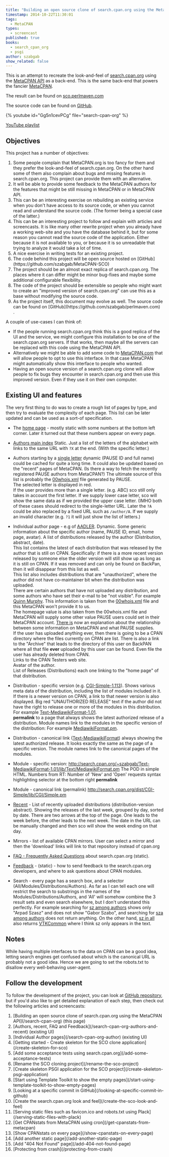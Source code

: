 ```yaml
---
title: "Building an open source clone of search.cpan.org using the MetaCPAN API"
timestamp: 2014-10-22T11:30:01
tags:
  - MetaCPAN
types:
  - screencast
published: true
books:
  - search_cpan_org
  - psgi
author: szabgab
show_related: false
---
```



This is an attempt to recreate the look-and-feel of [search.cpan.org](http://search.cpan.org/)
using the [MetaCPAN API](https://github.com/CPAN-API/cpan-api/) as a back-end.
This is the same back-end that powers the fancier [MetaCPAN](https://metacpan.org/).

The result can be found on [sco.perlmaven.com](http://sco.perlmaven.com/)

The source code can be found on [GitHub](https://github.com/szabgab/MetaCPAN-SCO).


{% youtube id="Gg5n1cevPCg" file="search-cpan-org" %}

[YouTube playlist](https://www.youtube.com/playlist?list=PLw7UYp3N0eUaUt6GgztiJPXd6ixDQnbpu)

## Objectives

This project has a number of objectives:

<ol>
  <li>Some people complain that MetaCPAN.org is too fancy for them and they prefer the look-and-feel of search.cpan.org. On the other hand some of them also complain about bugs and missing features in search.cpan.org. This project can provide them with an alternative.</li>
  <li>It will be able to provide some feedback to the MetaCPAN authors for the features that might be still missing in MetaCPAN or in MetaCPAN API.</li>
  <li>This can be an interesting exercise on rebuilding an existing service when you don't have access to its source code, or when you cannot read and understand the source code. (The former being a special case of the latter.)</li>
  <li>This can be an interesting project to follow and explain with articles and screencasts. It is like many other rewrite project
      when you already have a working web-site and you have the database behind it, but for some reason you cannot read the source code of the application. Either because it is
      not available to you, or because it is so unreadable that trying to analyze it would take a lot of time.</li>
  <li>A nice exercise in writing tests for an existing project.</li>
  <li>The code behind this project will be open source hosted on [GitHub](https://github.com/szabgab/MetaCPAN-SCO)</li>
  <li>The project should be an almost exact replica of search.cpan.org. The places where it can differ might be minor bug-fixes and maybe some additional configurable flexibility.</li>
  <li>The code of the project should be extensible so people who might want to create an "improved version of search.cpan.org" can use this as a base without modifying the source code.</li>
  <li>As the project itself, this document may evolve as well. The source code can be found on [GitHub](https://github.com/szabgab/perlmaven.com)</li>.
</ol>

A couple of use-cases I can think of:

* If the people running search.cpan.org think this is a good replica of the UI and the service, we might configure this installation to be one of the
      search.cpan.org servers. If that works, then maybe all the servers can be replaced with this code using the MetaCPAN API.
* Alternatively we might be able to add some code to [MetaCPAN.com](http://metacpan.org/) that will allow people to opt to use this interface.
      In that case MetaCPAN might automatically show this interface to people who wanted.
* Having an open source version of a search.cpan.org clone will allow people to fix bugs they encounter in search.cpan.org and then use this improved version.
      Even if they use it on their own computer.

## Existing UI and features

The very first thing to do was to create a rough list of pages by type, and then try to evaluate the complexity of each page.
This list can be later updated and can be used as a sort-of specification.


* The [home page](http://search.cpan.org/) -  mostly static with some numbers at the bottom left corner.
    Later it turned out that these numbers appear on every page.
    
* [Authors main index](http://search.cpan.org/author/) Static. Just a list of the letters of the alphabet with links to the
    same URL with `?X` at the end. (With the specific letter.)
* Authors starting by a [single letter](http://search.cpan.org/author/?A)  dynamic (PAUSE ID and full name) could be cached for quite a long time.
    It could also be updated based on the "recent" pages of MetaCPAN. (Is there a way to fetch the recently registered PAUSE authors from MetaCPAN?)
    The ultimate source of this list is probably the [00whois.xml](http://www.cpan.org/authors/00whois.xml) file generated by PAUSE.
    <br>
    The selected letter is displayed in red.
    <br>
    If the user provides more than a single letter. (e.g. ABC) sco still only takes in account the first letter. If we supply lower case letter, sco will show
    the same data as if we provided the upper case letter. (IMHO both of these cases should redirect to the single-letter URL. Later the `?A` could be also
    replaced by a fixed URL such as `/author/A`. If we supply an invalid character (e.g. `?1` it will just show the list of letters.)
    
* Individual author page - e.g of [AADLER](http://search.cpan.org/~aadler/).  Dynamic.
    Some generic information about the specific author (name, PAUSE ID, email, home page, avatar).
    A list of distributions released by the author (Distribution, abstract, date).<br>
    This list contains the latest of each distribution that was released by the author that is still on CPAN. Specifically: if there is a more recent version
    released by someone else the older version will still show up as long as it is still on CPAN. If it was removed and can only be found on BackPan, then
    it will disappear from this list as well.<br>
    This list also includes distributions that are "unauthorized", where the author did not have co-maintainer bit when the distribution was uploaded.
    <br>
    There are certain authors that have not uploaded any distribution, and some authors who have set their e-mail to be "not visible". For example
    [Quinn Murphy](http://search.cpan.org/~quinnm/). This information is taken from the [00whois.xml](http://www.cpan.org/authors/00whois.xml) 
    file and this MetaCPAN won't provide it to us.
    <br>The homepage value is also taken from the 00whois.xml file and MetaCPAN will supply some other value PAUSE users could set in their MetaCPAN account.
    [There is](https://metacpan.org/about/faq) now an explanation about the relationship between some information on MetaCPAN and what PAUSE supplies.
    <br>
    If the user has uploaded anything ever, then there is going to be a CPAN directory where the files currently on CPAN are list. There is also a link to the
    "Archive" that leads to the directory of this user on BackPAN where all that file **ever** uploaded by this user can be found. Even file the user has
    already deleted from CPAN.
    <br>
    Links to the CPAN Testers web site.
    <br>
    Avatar of the author.
    <br>
    List of Releases (Distributions) each one linking to the "home page" of that distribution.
    
* Distribution - specific version (e.g. [CGI-Simple-1.113](http://search.cpan.org/~andya/CGI-Simple-1.113/)).
    Shows various meta data of the distribution, including the list of
    modules included in it. If there is a newer version on CPAN, a link to that newer version is also displayed.
    Big red "UNAUTHORIZED RELEASE" text if the author did not have the right to release one or more of the modules in this distribution.
    For example [Text-MediawikiFormat-1.01](http://search.cpan.org/~szabgab/Text-MediawikiFormat-1.01/).<br>
    **permalink** to a page that always shows the latest authorized release of a distribution.
    Module names link to the modules in the specific version of the distribution: For example
    [MediawikiFormat.pm](http://search.cpan.org/~szabgab/Text-MediawikiFormat-1.01/lib/Text/MediawikiFormat.pm).
    
* Distribution - canonical link ([Text-MediawikiFormat](http://search.cpan.org/dist/Text-MediawikiFormat/))
    always showing the latest authorized release.
    It looks exactly the same as the page of a specific version. The module names link to the canonical pages of the modules.
    
* Module  - specific version: http://search.cpan.org/~szabgab/Text-MediawikiFormat-1.01/lib/Text/MediawikiFormat.pm
    The POD in simple HTML.
    Numbers from RT: Number of 'New' and 'Open' requests
    syntax highlighting selector at the bottom right
    **permalink**
    
* Module - canonical link (permalink) http://search.cpan.org/dist/CGI-Simple/lib/CGI/Simple.pm
    
* [Recent](http://search.cpan.org/recent) - List of recently uploaded distributions (distribution-version abstract).
    Showing the releases of the last week, grouped by day, sorted by date. There are two arrows at the top of the page.
    One leads to the week before, the other leads to the next week. The date in the URL can be manually changed and then sco will
    show the week ending on that day.
    
* Mirrors - list of available CPAN mirrors. User can select a mirror and then the 'download' links will link to that repository
    instead of cpan.org
    
* [FAQ - Frequently Asked Questions](http://search.cpan.org/faq.html) about search.cpan.org (static).
    
* [Feedback](http://search.cpan.org/feedback) - (static) - how to send feedback to the search.cpan.org developers, and where to ask questions about CPAN modules.
    
* Search - every page has a search box, and a selector (All/Modules/Distributions/Authors). As far as I can tell each one will restrict the search to
    substrings in the names of the Modules/Distributions/Authors, and 'All' will somehow combine the 3 result sets and even search elsewhere, but I don't understand this perfectly.
    For example searching for [sz among authors](http://search.cpan.org/search?query=sz&mode=author) shows only "Arpad Szasz" and does not show "Gabor Szabo",
    and searching for [sza among authors](http://search.cpan.org/search?query=sza&mode=author) does not return anything.
    On the other hand, [sz in all](http://search.cpan.org/search?query=sz&mode=all) also returns [VTKCommon](http://search.cpan.org/~cerney/Graphics-VTK-4.0.001/Common/Common.pm)
    where I think sz only appears in the text.
    

## Notes

While having multiple interfaces to the data on CPAN can be a good idea, letting search engines get confused about which is the canonical URL is probably not a good idea.
Hence we are going to set the robots.txt to disallow every well-behaving user-agent.

## Follow the development

To follow the development of the project, you can look at [GitHub repository](https://github.com/szabgab/MetaCPAN-SCO), but if you'd also like to get detailed
explanation of each step, then check out the following articles and screencasts:

<ol>
  <li>[Building an open source clone of search.cpan.org using the MetaCPAN API](/search-cpan-org) (this page)</li>
  <li>[Authors, recent, FAQ and Feedback](/search-cpan-org-authors-and-recent) (existing UI)</li>
  <li>[Individual Author pages](/search-cpan-org-author) (existing UI)</li>
  <li>[Getting started - Create skeleton for the SCO clone application](/create-skeleton-for-sco)</li>
  <li>[Add some acceptance tests using search.cpan.org](/add-some-acceptance-tests)</li>
  <li>[Rename the SCO cloning project](/rename-the-sco-project)</li>
  <li>[Create skeleton PSGI application for the SCO project](/create-skeleton-psgi-application)</li>
  <li>[Start using Template Toolkit to show the empty pages](/start-using-template-toolkit-to-show-empty-pages)</li>
  <li>[Looking at a specific commit in GitHub](/looking-at-specific-commit-in-github)</li>
  <li>[Create the search.cpan.org look and feel](/create-the-sco-look-and-feel)</li>
  <li>[Serving static files such as favicon.ico and robots.txt using Plack](/serving-static-files-with-plack)</li>
  <li>[Get CPANstats from MetaCPAN using cron](/get-cpanstats-from-metacpan)</li>
  <li>[Show CPANstats on every page](/show-cpanstats-on-every-page)</li>
  <li>[Add another static page](/add-another-static-page)</li>
  <li>[Add "404 Not Found" page](/add-404-not-found-page)</li>
  <li>[Protecting from crash](/protecting-from-crash)</li>
</ol>

